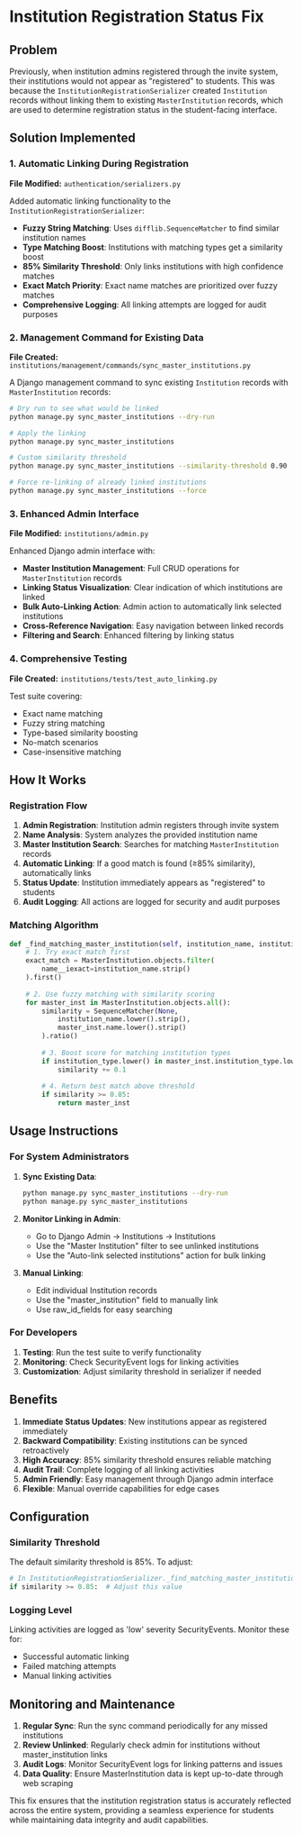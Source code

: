 # Institution Registration Status Fix

## Problem
Previously, when institution admins registered through the invite system, their institutions would not appear as "registered" to students. This was because the `InstitutionRegistrationSerializer` created `Institution` records without linking them to existing `MasterInstitution` records, which are used to determine registration status in the student-facing interface.

## Solution Implemented

### 1. Automatic Linking During Registration

**File Modified:** `authentication/serializers.py`

Added automatic linking functionality to the `InstitutionRegistrationSerializer`:

- **Fuzzy String Matching**: Uses `difflib.SequenceMatcher` to find similar institution names
- **Type Matching Boost**: Institutions with matching types get a similarity boost
- **85% Similarity Threshold**: Only links institutions with high confidence matches
- **Exact Match Priority**: Exact name matches are prioritized over fuzzy matches
- **Comprehensive Logging**: All linking attempts are logged for audit purposes

### 2. Management Command for Existing Data

**File Created:** `institutions/management/commands/sync_master_institutions.py`

A Django management command to sync existing `Institution` records with `MasterInstitution` records:

```bash
# Dry run to see what would be linked
python manage.py sync_master_institutions --dry-run

# Apply the linking
python manage.py sync_master_institutions

# Custom similarity threshold
python manage.py sync_master_institutions --similarity-threshold 0.90

# Force re-linking of already linked institutions
python manage.py sync_master_institutions --force
```

### 3. Enhanced Admin Interface

**File Modified:** `institutions/admin.py`

Enhanced Django admin interface with:

- **Master Institution Management**: Full CRUD operations for `MasterInstitution` records
- **Linking Status Visualization**: Clear indication of which institutions are linked
- **Bulk Auto-Linking Action**: Admin action to automatically link selected institutions
- **Cross-Reference Navigation**: Easy navigation between linked records
- **Filtering and Search**: Enhanced filtering by linking status

### 4. Comprehensive Testing

**File Created:** `institutions/tests/test_auto_linking.py`

Test suite covering:

- Exact name matching
- Fuzzy string matching
- Type-based similarity boosting
- No-match scenarios
- Case-insensitive matching

## How It Works

### Registration Flow

1. **Admin Registration**: Institution admin registers through invite system
2. **Name Analysis**: System analyzes the provided institution name
3. **Master Institution Search**: Searches for matching `MasterInstitution` records
4. **Automatic Linking**: If a good match is found (≥85% similarity), automatically links
5. **Status Update**: Institution immediately appears as "registered" to students
6. **Audit Logging**: All actions are logged for security and audit purposes

### Matching Algorithm

```python
def _find_matching_master_institution(self, institution_name, institution_type):
    # 1. Try exact match first
    exact_match = MasterInstitution.objects.filter(
        name__iexact=institution_name.strip()
    ).first()
    
    # 2. Use fuzzy matching with similarity scoring
    for master_inst in MasterInstitution.objects.all():
        similarity = SequenceMatcher(None, 
            institution_name.lower().strip(), 
            master_inst.name.lower().strip()
        ).ratio()
        
        # 3. Boost score for matching institution types
        if institution_type.lower() in master_inst.institution_type.lower():
            similarity += 0.1
        
        # 4. Return best match above threshold
        if similarity >= 0.85:
            return master_inst
```

## Usage Instructions

### For System Administrators

1. **Sync Existing Data**:
   ```bash
   python manage.py sync_master_institutions --dry-run
   python manage.py sync_master_institutions
   ```

2. **Monitor Linking in Admin**:
   - Go to Django Admin → Institutions → Institutions
   - Use the "Master Institution" filter to see unlinked institutions
   - Use the "Auto-link selected institutions" action for bulk linking

3. **Manual Linking**:
   - Edit individual Institution records
   - Use the "master_institution" field to manually link
   - Use raw_id_fields for easy searching

### For Developers

1. **Testing**: Run the test suite to verify functionality
2. **Monitoring**: Check SecurityEvent logs for linking activities
3. **Customization**: Adjust similarity threshold in serializer if needed

## Benefits

1. **Immediate Status Updates**: New institutions appear as registered immediately
2. **Backward Compatibility**: Existing institutions can be synced retroactively
3. **High Accuracy**: 85% similarity threshold ensures reliable matching
4. **Audit Trail**: Complete logging of all linking activities
5. **Admin Friendly**: Easy management through Django admin interface
6. **Flexible**: Manual override capabilities for edge cases

## Configuration

### Similarity Threshold
The default similarity threshold is 85%. To adjust:

```python
# In InstitutionRegistrationSerializer._find_matching_master_institution
if similarity >= 0.85:  # Adjust this value
```

### Logging Level
Linking activities are logged as 'low' severity SecurityEvents. Monitor these for:
- Successful automatic linking
- Failed matching attempts
- Manual linking activities

## Monitoring and Maintenance

1. **Regular Sync**: Run the sync command periodically for any missed institutions
2. **Review Unlinked**: Regularly check admin for institutions without master_institution links
3. **Audit Logs**: Monitor SecurityEvent logs for linking patterns and issues
4. **Data Quality**: Ensure MasterInstitution data is kept up-to-date through web scraping

This fix ensures that the institution registration status is accurately reflected across the entire system, providing a seamless experience for students while maintaining data integrity and audit capabilities.